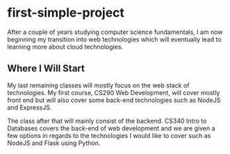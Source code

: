 # first-simple-project
After a couple of years studying computer science fundamentals, I am now beginning my transition
into web technologies which will eventually lead to learning more about cloud technologies.

## Where I Will Start
My last remaining classes will mostly focus on the web stack of technologies. My first course, CS290 Web Development,
will cover mostly front end but will also cover some back-end technologies such as NodeJS and
ExpressJS.

The class after that will mainly consist of the backend. CS340 Intro to Databases covers the back-end of web development
and we are given a few options in regards to the technologies I would like to cover such as NodeJS and Flask using
Python.


